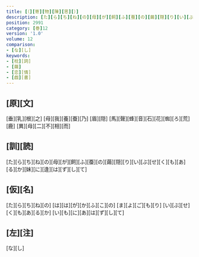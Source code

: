 ```yaml
---
title: [（][寄][物][陳][思][）]
description: [た][ら][ち][ね][の][母][が][飼][ふ][蚕][の][繭][隠][り][い][ぶ][せ][く][も][あ][る][か][妹][に][逢][は][ず][し][て]
position: 2991
category: [巻]12
version: '1.0'
volume: 12
comparison:
- [な][し]
keywords:
- [枕][詞]
- [繭]
- [恋][情]
- [戯][書]
---
```


## [原][文]

[垂][乳][根][之] [母][我][養][蚕][乃] [眉][隠] [馬][聲][蜂][音][石][花][蜘][ろ][荒][鹿] [異][母][二][不][相][而]

## [訓][読]

[た][ら][ち][ね][の][母][が][飼][ふ][蚕][の][繭][隠][り][い][ぶ][せ][く][も][あ][る][か][妹][に][逢][は][ず][し][て]

## [仮][名]

[た][ら][ち][ね][の] [は][は][が][か][ふ][こ][の] [ま][よ][ご][も][り] [い][ぶ][せ][く][も][あ][る][か] [い][も][に][あ][は][ず][し][て]

## [左][注]

[な][し]
